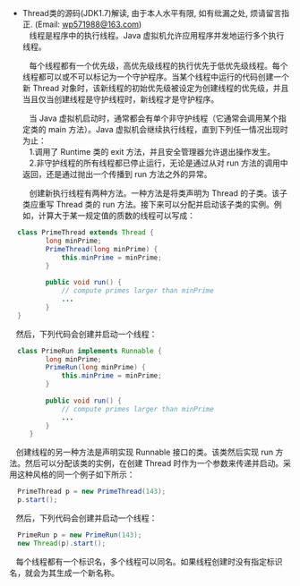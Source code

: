 * Thread类的源码(JDK1.7)解读, 由于本人水平有限, 如有纰漏之处, 烦请留言指正. (Email: wp571988@163.com)   
  &nbsp;&nbsp; 线程是程序中的执行线程。Java 虚拟机允许应用程序并发地运行多个执行线程。

  &nbsp;&nbsp; 每个线程都有一个优先级，高优先级线程的执行优先于低优先级线程。每个线程都可以或不可以标记为一个守护程序。当某个线程中运行的代码创建一个新 Thread 对象时，该新线程的初始优先级被设定为创建线程的优先级，并且当且仅当创建线程是守护线程时，新线程才是守护程序。

  &nbsp;&nbsp; 当 Java 虚拟机启动时，通常都会有单个非守护线程（它通常会调用某个指定类的 main 方法）。Java 虚拟机会继续执行线程，直到下列任一情况出现时为止：  
  &nbsp;&nbsp; 1.调用了 Runtime 类的 exit 方法，并且安全管理器允许退出操作发生。         
  &nbsp;&nbsp; 2.非守护线程的所有线程都已停止运行，无论是通过从对 run 方法的调用中返回，还是通过抛出一个传播到 run 方法之外的异常。

  &nbsp;&nbsp; 创建新执行线程有两种方法。一种方法是将类声明为 Thread 的子类。该子类应重写 Thread 类的 run 方法。接下来可以分配并启动该子类的实例。例如，计算大于某一规定值的质数的线程可以写成：
```java
  class PrimeThread extends Thread {
         long minPrime;
         PrimeThread(long minPrime) {
             this.minPrime = minPrime;
         }
 
         public void run() {
             // compute primes larger than minPrime
             ...
         }
  }
```  
 &nbsp;&nbsp;  然后，下列代码会创建并启动一个线程：
```java
  class PrimeRun implements Runnable {
         long minPrime;
         PrimeRun(long minPrime) {
             this.minPrime = minPrime;
         }
 
         public void run() {
             // compute primes larger than minPrime
             ...
         }
     }
```    
  &nbsp;&nbsp; 创建线程的另一种方法是声明实现 Runnable 接口的类。该类然后实现 run 方法。然后可以分配该类的实例，在创建 Thread 时作为一个参数来传递并启动。采用这种风格的同一个例子如下所示：
```java
  PrimeThread p = new PrimeThread(143);
  p.start();
```       
  &nbsp;&nbsp; 然后，下列代码会创建并启动一个线程：
```java
  PrimeRun p = new PrimeRun(143);
  new Thread(p).start();
``` 
 
  &nbsp;&nbsp; 每个线程都有一个标识名，多个线程可以同名。如果线程创建时没有指定标识名，就会为其生成一个新名称。
  
```java
  
```
